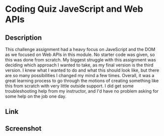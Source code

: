 # Coding Quiz JaveScript and Web APIs

## Description

This challenge assignment had a heavy focus on JaveScript and the DOM as we focused on Web APIs in this module. No starter code was given, so this was done from scratch. My biggest struggle with this assignment was deciding which approach I wanted to take, as my final version is the third version. I knew what I wanted to do and what this should look like, but there are so many possibilities I changed my mind a few times. Overall, it was a great learning process to go through the motions of creating something like this from scratch with very little outside support. I did get some troubleshooting help from my instructor, and I'd have no problem asking for some help on the job one day. 

## Link



## Screenshot


